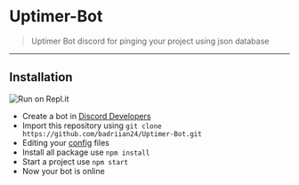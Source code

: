 # Uptimer-Bot
> Uptimer Bot discord for pinging your project using json database
<hr>

## Installation

![Run on Repl.it](https://repl.it/badge/github/badriian24/Uptimer-Bot)
- Create a bot in [Discord Developers](https://discord.com/developers/applications)
- Import this repository using `git clone https://github.com/badriian24/Uptimer-Bot.git`
- Editing your [config](https://github.com/badriian24/Uptimer-Bot/blob/main/configs/config.js) files
- Install all package use `npm install`
- Start a project use `npm start`
- Now your bot is online
